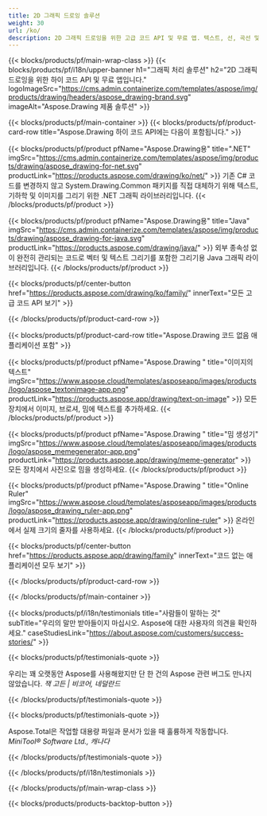 ```yaml
---
title: 2D 그래픽 드로잉 솔루션 
weight: 30
url: /ko/
description: 2D 그래픽 드로잉을 위한 고급 코드 API 및 무료 앱. 텍스트, 선, 곡선 및 그림을 그리는 기능은 물론 이미지를 다른 형식으로 변환하는 기능도 있습니다.
---
```


{{< blocks/products/pf/main-wrap-class >}}
{{< blocks/products/pf/i18n/upper-banner h1="그래픽 처리 솔루션" h2="2D 그래픽 드로잉을 위한 하이 코드 API 및 무료 앱입니다." logoImageSrc="https://cms.admin.containerize.com/templates/aspose/img/products/drawing/headers/aspose_drawing-brand.svg" imageAlt="Aspose.Drawing 제품 솔루션" >}}

{{< blocks/products/pf/main-container >}}
{{< blocks/products/pf/product-card-row title="Aspose.Drawing 하이 코드 API에는 다음이 포함됩니다." >}}

{{< blocks/products/pf/product pfName="Aspose.Drawing용" title=".NET" imgSrc="https://cms.admin.containerize.com/templates/aspose/img/products/drawing/aspose_drawing-for-net.svg" productLink="https://products.aspose.com/drawing/ko/net/" >}}
기존 C# 코드를 변경하지 않고 System.Drawing.Common 패키지를 직접 대체하기 위해 텍스트, 기하학 및 이미지를 그리기 위한 .NET 그래픽 라이브러리입니다.
{{< /blocks/products/pf/product >}}

{{< blocks/products/pf/product pfName="Aspose.Drawing용" title="Java" imgSrc="https://cms.admin.containerize.com/templates/aspose/img/products/drawing/aspose_drawing-for-java.svg" productLink="https://products.aspose.com/drawing/java/" >}}
외부 종속성 없이 완전히 관리되는 코드로 벡터 및 텍스트 그리기를 포함한 그리기용 Java 그래픽 라이브러리입니다.
{{< /blocks/products/pf/product >}}

{{< blocks/products/pf/center-button href="https://products.aspose.com/drawing/ko/family/" innerText="모든 고급 코드 API 보기" >}}

{{< /blocks/products/pf/product-card-row >}}

{{< blocks/products/pf/product-card-row title="Aspose.Drawing 코드 없음 애플리케이션 포함" >}}

{{< blocks/products/pf/product pfName="Aspose.Drawing " title="이미지의 텍스트" imgSrc="https://www.aspose.cloud/templates/asposeapp/images/products/logo/aspose_textonimage-app.png" productLink="https://products.aspose.app/drawing/text-on-image" >}}
모든 장치에서 이미지, 브로셔, 밈에 텍스트를 추가하세요.
{{< /blocks/products/pf/product >}}

{{< blocks/products/pf/product pfName="Aspose.Drawing " title="밈 생성기" imgSrc="https://www.aspose.cloud/templates/asposeapp/images/products/logo/aspose_memegenerator-app.png" productLink="https://products.aspose.app/drawing/meme-generator" >}}
모든 장치에서 사진으로 밈을 생성하세요.
{{< /blocks/products/pf/product >}}

{{< blocks/products/pf/product pfName="Aspose.Drawing " title="Online Ruler" imgSrc="https://www.aspose.cloud/templates/asposeapp/images/products/logo/aspose_drawing_ruler-app.png" productLink="https://products.aspose.app/drawing/online-ruler" >}}
온라인에서 실제 크기의 줄자를 사용하세요.
{{< /blocks/products/pf/product >}}

{{< blocks/products/pf/center-button href="https://products.aspose.app/drawing/family" innerText="코드 없는 애플리케이션 모두 보기" >}}

{{< /blocks/products/pf/product-card-row >}}

{{< /blocks/products/pf/main-container >}}

{{< blocks/products/pf/i18n/testimonials title="사람들이 말하는 것" subTitle="우리의 말만 받아들이지 마십시오. Aspose에 대한 사용자의 의견을 확인하세요." caseStudiesLink="https://about.aspose.com/customers/success-stories/" >}}

{{< blocks/products/pf/testimonials-quote >}}
<p class="first">
 우리는 꽤 오랫동안 Aspose를 사용해왔지만 단 한 건의 Aspose 관련 버그도 만나지 않았습니다.
 <em>
  잭 고든 | 비코어, 네덜란드
 </em>
</p>

{{< /blocks/products/pf/testimonials-quote >}}

{{< blocks/products/pf/testimonials-quote >}}
<p class="second">
 Aspose.Total은 작업할 대용량 파일과 문서가 있을 때 훌륭하게 작동합니다.
 <em>
  MiniTool® Software Ltd., 캐나다
 </em>
</p>

{{< /blocks/products/pf/testimonials-quote >}}

{{< /blocks/products/pf/i18n/testimonials >}}

{{< /blocks/products/pf/main-wrap-class >}}

{{< blocks/products/products-backtop-button >}}
